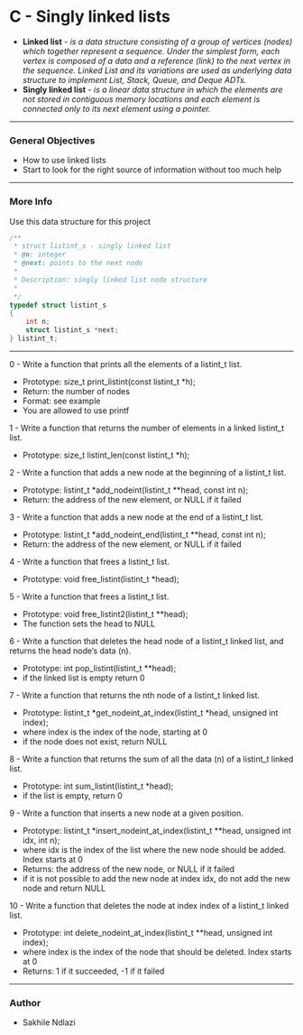 # C - Singly linked lists # 
* **Linked list** *- is a data structure consisting of a group of vertices (nodes) which together represent a sequence. Under the simplest form, each vertex is composed of a data and a reference (link) to the next vertex in the sequence. Linked List and its variations are used as underlying data structure to implement List, Stack, Queue, and Deque ADTs.*
* **Singly linked list** *- is a linear data structure in which the elements are not stored in contiguous memory locations and each element is connected only to its next element using a pointer.*

------

### General Objectives ###
 * How to use linked lists
 * Start to look for the right source of information without too much help

----
### More Info 
Use this data structure for this project
```c
/**
 * struct listint_s - singly linked list
 * @n: integer
 * @next: points to the next node
 *
 * Description: singly linked list node structure
 *
 */
typedef struct listint_s
{
    int n;
    struct listint_s *next;
} listint_t;
```

------

0 - Write a function that prints all the elements of a listint_t list.
 * Prototype: size_t print_listint(const listint_t *h);
 * Return: the number of nodes
 * Format: see example
 * You are allowed to use printf

1 - Write a function that returns the number of elements in a linked listint_t list.
 * Prototype: size_t listint_len(const listint_t *h);

2 - Write a function that adds a new node at the beginning of a listint_t list.
 * Prototype: listint_t *add_nodeint(listint_t **head, const int n);
 * Return: the address of the new element, or NULL if it failed

3 - Write a function that adds a new node at the end of a listint_t list.
 * Prototype: listint_t *add_nodeint_end(listint_t **head, const int n);
 * Return: the address of the new element, or NULL if it failed

4 - Write a function that frees a listint_t list.
 * Prototype: void free_listint(listint_t *head);

5 - Write a function that frees a listint_t list.
 * Prototype: void free_listint2(listint_t **head);
 * The function sets the head to NULL

6 - Write a function that deletes the head node of a listint_t linked list, and returns the head node’s data (n).
 * Prototype: int pop_listint(listint_t **head);
 * if the linked list is empty return 0

7 - Write a function that returns the nth node of a listint_t linked list.
 * Prototype: listint_t *get_nodeint_at_index(listint_t *head, unsigned int index);
 * where index is the index of the node, starting at 0
 * if the node does not exist, return NULL

8 - Write a function that returns the sum of all the data (n) of a listint_t linked list.
 * Prototype: int sum_listint(listint_t *head);
 * if the list is empty, return 0

9 - Write a function that inserts a new node at a given position.
 * Prototype: listint_t *insert_nodeint_at_index(listint_t **head, unsigned int idx, int n);
 * where idx is the index of the list where the new node should be added. Index starts at 0
 * Returns: the address of the new node, or NULL if it failed
 * if it is not possible to add the new node at index idx, do not add the new node and return NULL

10 - Write a function that deletes the node at index index of a listint_t linked list.
 * Prototype: int delete_nodeint_at_index(listint_t **head, unsigned int index);
 * where index is the index of the node that should be deleted. Index starts at 0
 * Returns: 1 if it succeeded, -1 if it failed
 
------
### Author ###
* Sakhile Ndlazi
